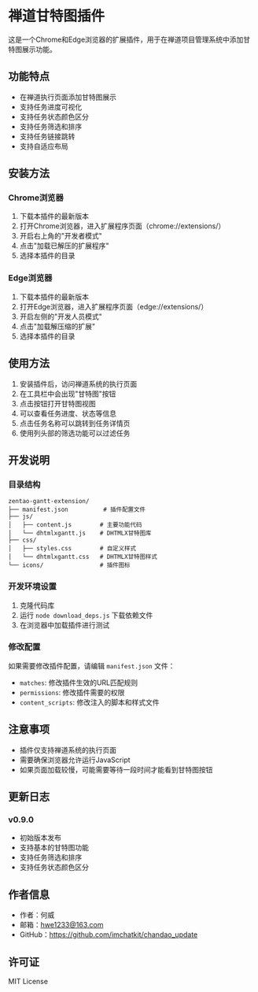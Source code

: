 # 禅道甘特图插件

这是一个Chrome和Edge浏览器的扩展插件，用于在禅道项目管理系统中添加甘特图展示功能。

## 功能特点

- 在禅道执行页面添加甘特图展示
- 支持任务进度可视化
- 支持任务状态颜色区分
- 支持任务筛选和排序
- 支持任务链接跳转
- 支持自适应布局

## 安装方法

### Chrome浏览器

1. 下载本插件的最新版本
2. 打开Chrome浏览器，进入扩展程序页面（chrome://extensions/）
3. 开启右上角的"开发者模式"
4. 点击"加载已解压的扩展程序"
5. 选择本插件的目录

### Edge浏览器

1. 下载本插件的最新版本
2. 打开Edge浏览器，进入扩展程序页面（edge://extensions/）
3. 开启左侧的"开发人员模式"
4. 点击"加载解压缩的扩展"
5. 选择本插件的目录

## 使用方法

1. 安装插件后，访问禅道系统的执行页面
2. 在工具栏中会出现"甘特图"按钮
3. 点击按钮打开甘特图视图
4. 可以查看任务进度、状态等信息
5. 点击任务名称可以跳转到任务详情页
6. 使用列头部的筛选功能可以过滤任务

## 开发说明

### 目录结构

```
zentao-gantt-extension/
├── manifest.json          # 插件配置文件
├── js/
│   ├── content.js        # 主要功能代码
│   └── dhtmlxgantt.js    # DHTMLX甘特图库
├── css/
│   ├── styles.css        # 自定义样式
│   └── dhtmlxgantt.css   # DHTMLX甘特图样式
└── icons/                # 插件图标
```

### 开发环境设置

1. 克隆代码库
2. 运行 `node download_deps.js` 下载依赖文件
3. 在浏览器中加载插件进行测试

### 修改配置

如果需要修改插件配置，请编辑 `manifest.json` 文件：

- `matches`: 修改插件生效的URL匹配规则
- `permissions`: 修改插件需要的权限
- `content_scripts`: 修改注入的脚本和样式文件

## 注意事项

- 插件仅支持禅道系统的执行页面
- 需要确保浏览器允许运行JavaScript
- 如果页面加载较慢，可能需要等待一段时间才能看到甘特图按钮

## 更新日志

### v0.9.0
- 初始版本发布
- 支持基本的甘特图功能
- 支持任务筛选和排序
- 支持任务状态颜色区分

## 作者信息

- 作者：何威
- 邮箱：hwe1233@163.com
- GitHub：https://github.com/imchatkit/chandao_update

## 许可证

MIT License 